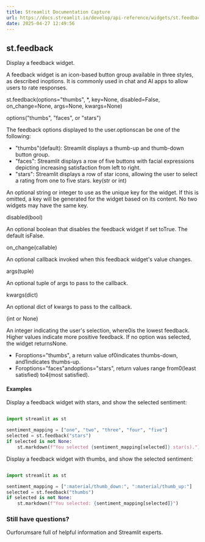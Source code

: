 ```yaml
---
title: Streamlit Documentation Capture
url: https://docs.streamlit.io/develop/api-reference/widgets/st.feedback
date: 2025-04-27 12:49:56
---
```


## st.feedback

Display a feedback widget.

A feedback widget is an icon-based button group available in three
styles, as described inoptions. It is commonly used in chat and AI
apps to allow users to rate responses.

st.feedback(options="thumbs", *, key=None, disabled=False, on_change=None, args=None, kwargs=None)

options("thumbs", "faces", or "stars")

The feedback options displayed to the user.optionscan be one
of the following:

- "thumbs"(default): Streamlit displays a thumb-up and
thumb-down button group.
- "faces": Streamlit displays a row of five buttons with
facial expressions depicting increasing satisfaction from left to
right.
- "stars": Streamlit displays a row of star icons, allowing the
user to select a rating from one to five stars.
key(str or int)

An optional string or integer to use as the unique key for the widget.
If this is omitted, a key will be generated for the widget
based on its content. No two widgets may have the same key.

disabled(bool)

An optional boolean that disables the feedback widget if set
toTrue. The default isFalse.

on_change(callable)

An optional callback invoked when this feedback widget's value
changes.

args(tuple)

An optional tuple of args to pass to the callback.

kwargs(dict)

An optional dict of kwargs to pass to the callback.

(int or None)

An integer indicating the user's selection, where0is the
lowest feedback. Higher values indicate more positive feedback.
If no option was selected, the widget returnsNone.

- Foroptions="thumbs", a return value of0indicates
thumbs-down, and1indicates thumbs-up.
- Foroptions="faces"andoptions="stars", return values
range from0(least satisfied) to4(most satisfied).
#### Examples

Display a feedback widget with stars, and show the selected sentiment:

```python

import streamlit as st

sentiment_mapping = ["one", "two", "three", "four", "five"]
selected = st.feedback("stars")
if selected is not None:
    st.markdown(f"You selected {sentiment_mapping[selected]} star(s).")

```

Display a feedback widget with thumbs, and show the selected sentiment:

```python

import streamlit as st

sentiment_mapping = [":material/thumb_down:", ":material/thumb_up:"]
selected = st.feedback("thumbs")
if selected is not None:
    st.markdown(f"You selected: {sentiment_mapping[selected]}")

```

### Still have questions?

Ourforumsare full of helpful information and Streamlit experts.
